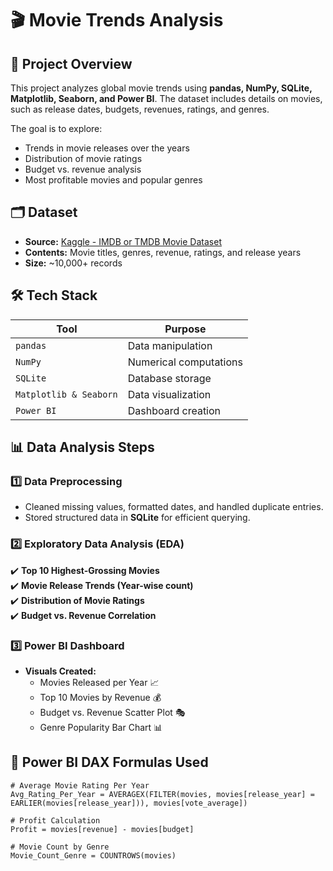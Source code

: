 # 🎬 Movie Trends Analysis

## 📌 Project Overview
This project analyzes global movie trends using **pandas, NumPy, SQLite, Matplotlib, Seaborn, and Power BI**. The dataset includes details on movies, such as release dates, budgets, revenues, ratings, and genres. 

The goal is to explore:
- Trends in movie releases over the years
- Distribution of movie ratings
- Budget vs. revenue analysis
- Most profitable movies and popular genres

## 🗂 Dataset
- **Source:** [Kaggle - IMDB or TMDB Movie Dataset](https://www.kaggle.com/)
- **Contents:** Movie titles, genres, revenue, ratings, and release years
- **Size:** ~10,000+ records

## 🛠 Tech Stack
| Tool | Purpose |
|------|---------|
| `pandas` | Data manipulation |
| `NumPy` | Numerical computations |
| `SQLite` | Database storage |
| `Matplotlib & Seaborn` | Data visualization |
| `Power BI` | Dashboard creation |

## 📊 Data Analysis Steps
### **1️⃣ Data Preprocessing**
- Cleaned missing values, formatted dates, and handled duplicate entries.
- Stored structured data in **SQLite** for efficient querying.

### **2️⃣ Exploratory Data Analysis (EDA)**
✔️ **Top 10 Highest-Grossing Movies**  
✔️ **Movie Release Trends (Year-wise count)**  
✔️ **Distribution of Movie Ratings**  
✔️ **Budget vs. Revenue Correlation**  

### **3️⃣ Power BI Dashboard**
- **Visuals Created:**
  - Movies Released per Year 📈
  - Top 10 Movies by Revenue 💰
  - Budget vs. Revenue Scatter Plot 🎭
  - Genre Popularity Bar Chart 📊

## 📌 Power BI DAX Formulas Used
```DAX
# Average Movie Rating Per Year
Avg_Rating_Per_Year = AVERAGEX(FILTER(movies, movies[release_year] = EARLIER(movies[release_year])), movies[vote_average])

# Profit Calculation
Profit = movies[revenue] - movies[budget]

# Movie Count by Genre
Movie_Count_Genre = COUNTROWS(movies)
